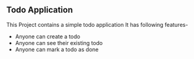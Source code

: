 ## Todo Application
This Project contains a simple todo application
It has following features-

- Anyone can create a todo
- Anyone can see their existing todo
- Anyone can mark a todo as done